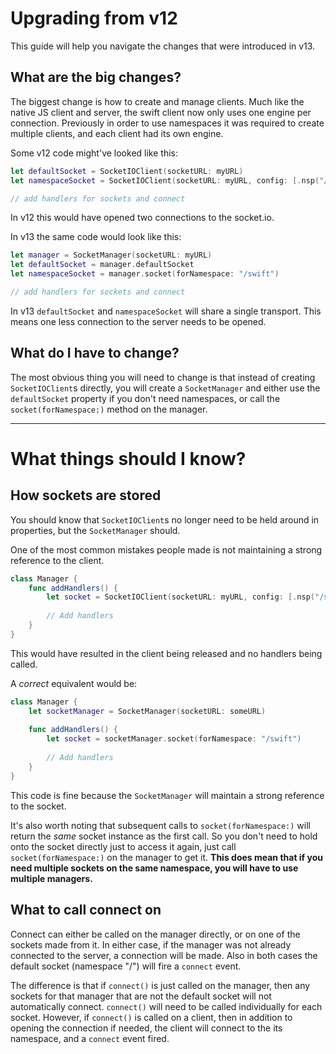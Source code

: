 # Upgrading from v12

This guide will help you navigate the changes that were introduced in v13.

## What are the big changes?

The biggest change is how to create and manage clients. Much like the native JS client and server,
the swift client now only uses one engine per connection. Previously in order to use namespaces it was required
to create multiple clients, and each client had its own engine.

Some v12 code might've looked like this:

```swift
let defaultSocket = SocketIOClient(socketURL: myURL)
let namespaceSocket = SocketIOClient(socketURL: myURL, config: [.nsp("/swift")])

// add handlers for sockets and connect

``` 

In v12 this would have opened two connections to the socket.io.


In v13 the same code would look like this:

```swift
let manager = SocketManager(socketURL: myURL)
let defaultSocket = manager.defaultSocket
let namespaceSocket = manager.socket(forNamespace: "/swift")

// add handlers for sockets and connect
```

In v13 `defaultSocket` and `namespaceSocket` will share a single transport. This means one less connection to the server
needs to be opened. 

## What do I have to change?

The most obvious thing you will need to change is that instead of creating `SocketIOClient`s directly, you will create a
`SocketManager` and either use the `defaultSocket` property if you don't need namespaces, or call the 
`socket(forNamespace:)` method on the manager.

----------

# What things should I know?

How sockets are stored
---

You should know that `SocketIOClient`s no longer need to be held around in properties, but the `SocketManager` should.

One of the most common mistakes people made is not maintaining a strong reference to the client.

```swift
class Manager {
    func addHandlers() {
        let socket = SocketIOClient(socketURL: myURL, config: [.nsp("/swift")])
        
        // Add handlers
    }
}
```

This would have resulted in the client being released and no handlers being called.

A *correct* equivalent would be:

```swift
class Manager {
    let socketManager = SocketManager(socketURL: someURL)
    
    func addHandlers() {
        let socket = socketManager.socket(forNamespace: "/swift")
        
        // Add handlers
    }
}
```

This code is fine because the `SocketManager` will maintain a strong reference to the socket.

It's also worth noting that subsequent calls to `socket(forNamespace:)` will return the *same* socket instance as the 
first call. So you don't need to hold onto the socket directly just to access it again, just call `socket(forNamespace:)`
on the manager to get it. **This does mean that if you need multiple sockets on the same namespace, you will have to use
multiple managers.**

What to call connect on
---

Connect can either be called on the manager directly, or on one of the sockets made from it. In either case, if the manager
was not already connected to the server, a connection will be made. Also in both cases the default socket (namespace "/")
will fire a `connect` event. 

The difference is that if `connect()` is just called on the manager, then any sockets for that manager that are not the default
socket will not automatically connect. `connect()` will need to be called individually for each socket. However, if `connect()`
is called on a client, then in addition to opening the connection if needed, the client will connect to the its namespace,
and a `connect` event fired.

